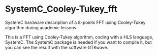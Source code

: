 # SystemC_Cooley-Tukey_fft
SystemC hardware description of a 8-points FFT using Cooley-Tukey algorithm during academic lessons.

This is a FFT using Cooley-Tukey algorithm, coding with a HLS language, SystemC. The SystemC package is needed if you want to compile it, but you can see the result with the software GTKwave.
